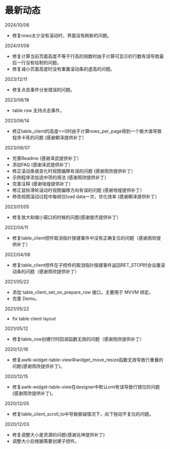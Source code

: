 # 最新动态

2024/10/06
  * 修复rows太少没有滚动时，界面没有刷新的问题。

2024/01/08
  * 修复计算当前页面高度不等于行高的倍数时由于计算可显示的行数有误导致最后一行没有绘制的问题。
  * 修复减小页面高度时没有重置滚动条的虚高的问题。

2023/12/11
  * 修复点击事件分发错误的问题。

2023/08/18
  * table row 支持点击事件。

2023/06/14
  * 修正table_client的高度<=0时由于计算rows_per_page得到一个极大值导致程序卡死的问题 (感谢朝泽提供补丁）

2023/06/07
  * 完善Readme (感谢泽武提供补丁）
  * 添加FAQ (感谢泽武提供补丁）
  * 修正滚动条值变化时视图偏移有误的问题 (感谢雨欣提供补丁）
  * 示例程序添加选中项的用法 (感谢雨欣提供补丁）
  * 完善注释 (感谢培煌提供补丁）
  * 修正鼠标滑轮滚动时视图偏移方向有误的问题 (感谢培煌提供补丁）
  * 修改视图滚动过程中每帧仅load data一次，优化效率 (感谢朝泽提供补丁）

2023/01/05
  * 修复放大和缩小窗口的时候的问题(感谢俊杰提供补丁）

2022/04/11
  * 修复table_client控件取消指针按键事件中没有正确复位的问题（感谢雨欣提供补丁）  

2022/04/08
  * 修复table_client控件在子控件的取消指针按键事件返回RET_STOP时会设置滚动条的问题（感谢雨欣提供补丁）  

2021/05/22
  * 添加 table_client_set_on_prepare_row 接口，主要用于 MVVM 绑定。
  * 完善 Demo。

2021/05/22
  * fix table client layout

2021/05/12
  * 修复table\_row创建行时回调函数无效的问题（感谢雨欣提供补丁）

2020/12/16
  * 修复awtk-widget-table-view中widget\_move\_resize函数无效导致行重叠的问题(感谢雨欣提供补丁)。

2020/12/15
  * 修复awtk-widget-table-view在designer中默认xml有误导致行错位的问题(感谢雨欣提供补丁)。

2020/12/05
  * 修复table\_client\_scroll\_to中导致极端情况下，向下拖动不复位的问题。

2020/12/03
  * 修复调整大小是资源的问题(感谢兆坤提供补丁)
  * 调整大小后根据需要创建子控件。
